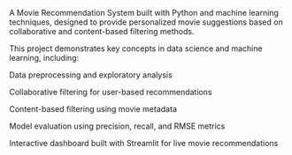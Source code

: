A Movie Recommendation System built with Python and machine learning techniques, designed to provide personalized movie suggestions based on collaborative and content-based filtering methods.

This project demonstrates key concepts in data science and machine learning, including:

Data preprocessing and exploratory analysis

Collaborative filtering for user-based recommendations

Content-based filtering using movie metadata

Model evaluation using precision, recall, and RMSE metrics

Interactive dashboard built with Streamlit for live movie recommendations
